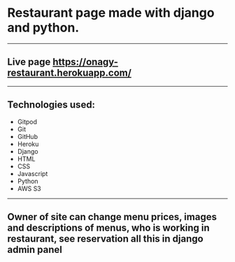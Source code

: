 # Restaurant page made with django and python.

---

## Live page https://onagy-restaurant.herokuapp.com/  

---

## Technologies used: 
* Gitpod
* Git
* GitHub
* Heroku
* Django
* HTML
* CSS
* Javascript 
* Python 
* AWS S3

---

## Owner of site can change menu prices, images and descriptions of menus, who is working in restaurant, see reservation all this in django admin panel